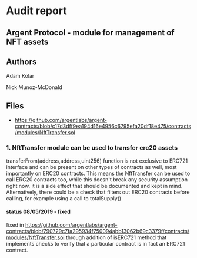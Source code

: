 # Audit report

## Argent Protocol - module for management of NFT assets

## Authors

Adam Kolar

Nick Munoz-McDonald

## Files

- https://github.com/argentlabs/argent-contracts/blob/c17d3dff9ea194d16e4956c6795efa20df18e475/contracts/modules/NftTransfer.sol

### 1. NftTransfer module can be used to transfer erc20 assets

transferFrom(address,address,uint256) function is not exclusive to ERC721 interface and can be present on other types of contracts as well, most importantly on ERC20 contracts. This means the NftTransfer can be used to call ERC20 contracts too, while this doesn't break any security assumption right now, it is a side effect that should be documented and kept in mind. Alternatively, there could be a check that filters out ERC20 contracts before calling, for example using a call to totalSupply()

#### status 08/05/2019 - fixed

fixed in https://github.com/argentlabs/argent-contracts/blob/790729c7fa295934f750094abb13062b69c3379f/contracts/modules/NftTransfer.sol through addition of isERC721 method that implements checks to verify that a particular contract is in fact an ERC721 contract.
